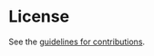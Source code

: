 # License

See the
[guidelines for contributions](https://github.com/cfrg/draft-irtf-cfrg-opaque/blob/master/CONTRIBUTING.md).
